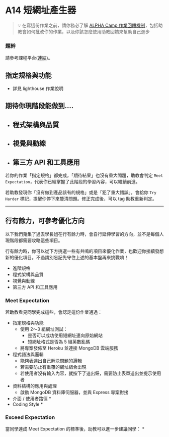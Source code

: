 # A14 短網址產生器

> 💡  在寫這份作業之前，請你務必了解 <a href="https://github.com/ALPHACamp/web-grading-rubic" target="_blank">ALPHA Camp 作業回饋機制</a>，包括助教會如何批改你的作業，以及你該怎麼使用助教回饋來幫助自己進步

### 題幹
請參考課程平台([連結](https://lighthouse.alphacamp.co/courses/42/assignments/1239))。

## 指定規格與功能

- 詳見 lighthouse 作業說明

## 期待你現階段能做到....

- 程式架構與品質
  - 
- 視覺與動線
  - 
- 第三方 API 和工具應用
  - 

若你的作業「指定規格」都完成，「期待結果」也沒有重大問題，助教會判定 `Meet Expectation`，代表你已經掌握了此階段的學習內容，可以繼續前進。

若助教發現你「沒有做到產品該有的規格」或是「犯了重大錯誤」，會給你 `Try Harder` 標記，提醒你停下來釐清問題。修正完成後，可以 tag 助教重新判定。

---
## 行有餘力，可參考優化方向
以下我們蒐集了過去學長姐在行有餘力時，會自行延伸學習的方向，並不是每個人現階段都需要攻略這些項目。

行有餘力時，你可以從下方挑選一些有共鳴的項目來優化作業，也歡迎你接續發想新的優化項目。不過請別忘記先守住上述的基本盤再來挑戰唷！

- 進階規格
- 程式架構與品質
- 視覺與動線
- 第三方 API 和工具應用







### Meet Expectation
若助教看見同學完成這些，會認定這份作業通過：
* 指定規格與功能
  * 使用 2～3 組網址測試：
    * 是否可以成功使用短網址連向原始網站
    * 短網址格式是否為 5 組英數亂碼
  * 將專案發佈至 Heroku 並連接 MongoDB 雲端服務
* 程式語法與邏輯
  * 能夠表達出自己解決問題的邏輯
  * 若需要防止有重覆的網址組合出現
  * 若使用者沒有輸入內容，就按下了送出鈕，需要防止表單送出並提示使用者
* 資料結構的應用與處理
  * 啟動 MongoDB 資料庫伺服器，並與 Express 專案對接
* 介面 / 使用者路徑
  * 
* Coding Style
  * 
### Exceed Expectation
當同學達成 Meet Expectation 的標準後，助教可以進一步建議同學：
* 
